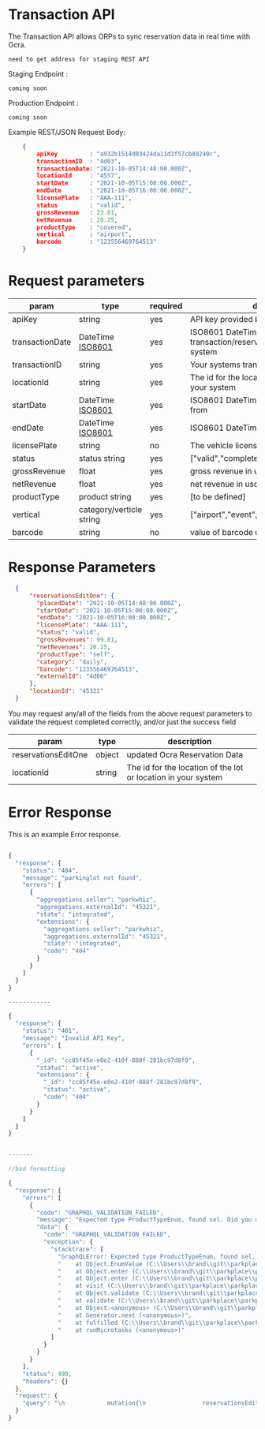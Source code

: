 # Transaction API

The Transaction API allows ORPs to sync reservation data in real time with Ocra. 

`need to get address for staging REST API`

Staging Endpoint : 

```
coming soon
```

Production Endpoint : 

```
coming soon
```

Example REST/JSON Request Body: 

```JSON
    {
        apiKey         : "a932b1514d03424da11d3f57cb80240c",
        transactionID  : "4d03",
        transactionDate: "2021-10-05T14:48:00.000Z",
        locationId     : "4557",
        startDate      : "2021-10-05T15:00:00.000Z", 
        endDate        : "2021-10-05T16:00:00.000Z",
        licensePlate   : "AAA-111",
        status         : "valid",
        grossRevenue   : 23.01,
        netRevenue     : 20.25,
        productType    : "covered",
        vertical       : "airport",
        barcode        : "123556469764513"
    }
```


# Request parameters

|param          |type           |required|description|
|-----          |----           |--------|-----------|
|apiKey         |string         |yes     | API key provided by Ocra|
|transactionDate|DateTime [ISO8601](https://developer.mozilla.org/en-US/docs/Web/JavaScript/Reference/Global_Objects/Date/toISOString)|yes     | ISO8601 DateTime the transaction/reservation occurred in your system|
|transactionID  |string         |yes     | Your systems transaction/reservation ID|
|locationId     |string         |yes     | The id for the location of the lot or location in your system|
|startDate      |DateTime [ISO8601](https://developer.mozilla.org/en-US/docs/Web/JavaScript/Reference/Global_Objects/Date/toISOString)|yes     | ISO8601 DateTime the reservation starts from|
|endDate        |DateTime [ISO8601](https://developer.mozilla.org/en-US/docs/Web/JavaScript/Reference/Global_Objects/Date/toISOString)|yes     | ISO8601 DateTime the reservation ends|
|licensePlate   |string         |no      | The vehicle license plate|
|status         |status string  |yes     | ["valid","completed","cancelled","refunded"]|
|grossRevenue   |float     |yes     | gross revenue in usd without currency mark|
|netRevenue     |float     |yes     | net revenue in usd without currency mark|
|productType    |product string |yes     | [to be defined]|
|vertical       |category/verticle string|yes     | ["airport","event","transient","monthly"]|
|barcode        |string         |no      | value of barcode used with reservation|

# Response Parameters

```JSON
  {
      "reservationsEditOne": {
        "placedDate": "2021-10-05T14:48:00.000Z",
        "startDate": "2021-10-05T15:00:00.000Z",
        "endDate": "2021-10-05T16:00:00.000Z",
        "licensePlate": "AAA-111",
        "status": "valid",
        "grossRevenues": 99.01,
        "netRevenues": 20.25,
        "productType": "self",
        "category": "daily",
        "barcode": "123556469764513",
        "externalId": "4d06"
      },
      "locationId": "45322"
  }

```

You may request any/all of the fields from the above request parameters to validate the request completed correctly, and/or just the success field

|param          |type           |description|
|-----          |----           |-----------|
|reservationsEditOne|object     |updated Ocra Reservation Data|
|locationId         |string     |The id for the location of the lot or location in your system|

# Error Response

This is an example Error response. 

```js

{
  "response": {
    "status": "404",
    "message": "parkinglot not found",
    "errors": [
      {
        "aggregations.seller": "parkwhiz",
        "aggregations.externalId": "45321",
        "state": "integrated",
        "extensions": {
          "aggregations.seller": "parkwhiz",
          "aggregations.externalId": "45321",
          "state": "integrated",
          "code": "404"
        }
      }
    ]
  }
}

------------

{
  "response": {
    "status": "401",
    "message": "Invalid API Key",
    "errors": [
      {
        "_id": "cc85f45e-e0e2-410f-888f-281bc97d8f9",
        "status": "active",
        "extensions": {
          "_id": "cc85f45e-e0e2-410f-888f-281bc97d8f9",
          "status": "active",
          "code": "404"
        }
      }
    ]
  }
}


-------

//bad formatting

{
  "response": {
    "errors": [
      {
        "code": "GRAPHQL_VALIDATION_FAILED",
        "message": "Expected type ProductTypeEnum, found sel. Did you mean the enum value self?",
        "data": {
          "code": "GRAPHQL_VALIDATION_FAILED",
          "exception": {
            "stacktrace": [
              "GraphQLError: Expected type ProductTypeEnum, found sel. Did you mean the enum value self?",
              "    at Object.EnumValue (C:\\Users\\brand\\git\\parkplace\\parkplace-graph\\node_modules\\graphql\\validation\\rules\\ValuesOfCorrectType.js:112:29)",
              "    at Object.enter (C:\\Users\\brand\\git\\parkplace\\parkplace-graph\\node_modules\\graphql\\language\\visitor.js:324:29)",
              "    at Object.enter (C:\\Users\\brand\\git\\parkplace\\parkplace-graph\\node_modules\\graphql\\language\\visitor.js:375:25)",
              "    at visit (C:\\Users\\brand\\git\\parkplace\\parkplace-graph\\node_modules\\graphql\\language\\visitor.js:242:26)",
              "    at Object.validate (C:\\Users\\brand\\git\\parkplace\\parkplace-graph\\node_modules\\graphql\\validation\\validate.js:73:24)",
              "    at validate (C:\\Users\\brand\\git\\parkplace\\parkplace-graph\\node_modules\\apollo-server-core\\src\\requestPipeline.ts:536:14)",
              "    at Object.<anonymous> (C:\\Users\\brand\\git\\parkplace\\parkplace-graph\\node_modules\\apollo-server-core\\src\\requestPipeline.ts:302:32)",
              "    at Generator.next (<anonymous>)",
              "    at fulfilled (C:\\Users\\brand\\git\\parkplace\\parkplace-graph\\node_modules\\apollo-server-core\\dist\\requestPipeline.js:5:58)",
              "    at runMicrotasks (<anonymous>)"
            ]
          }
        }
      }
    ],
    "status": 400,
    "headers": {}
  },
  "request": {
    "query": "\n            mutation{\n                reservationsEditOne(  \n                        id:\"fd4dd20c-0003-4b84-aade-17acf99ada19\", \n                        input: { \n                            parkingLotId: \"d1c654b0-cfa2-4d7b-81c0-5fec7e731f5d\", \n                            placedDate:\"2021-10-05T14:48:00.000Z\",\n                            startDate: \"2021-10-05T15:00:00.000Z\", \n                            endDate: \"2021-10-05T16:00:00.000Z\", \n                            licensePlate: \"AAA-111\",\n                            status:valid,\n                            grossRevenues: 99.01,\n                            netRevenues: 20.25,\n                            productType: sel,\n                            category: daily,\n                            barcode: \"123556469764513\",\n                            seller:parkwhiz,\n                            externalId:\"4d06\"\n                        }\n                    \n                ){\n                    placedDate\n                    startDate\n                    endDate\n                    licensePlate\n                    status\n                    grossRevenues\n                    netRevenues\n                    productType\n                    category\n                    barcode\n                    externalId\n                }\n            }\n        "
  }
}

```
